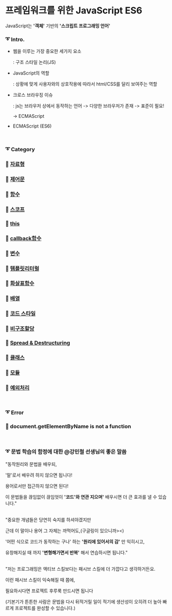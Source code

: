 # 프레임워크를 위한 JavaScript ES6

JavaScript는 **'객체'** 기반의 **'스크립트 프로그래밍 언어'**

### ➰ Intro.
- 웹을 이루는 가장 중요한 세가지 요소

    : 구조 스타일 논리(JS)

- JavaScript의 역할

    : 상황에 맞게 사용자와의 상호작용에 따라서 html/CSS를 달리 보여주는 역할

- 크로스 브라우징 이슈

    : js는 브라우저 상에서 동작하는 언어 ->  다양한 브라우저가 존재 -> 표준이 필요!

    -> ECMAScript

- ECMAScript (ES6)

<br>

### ➰ Category

### 📙 [자료형](https://github.com/jeonghye-choi/JavaScript-Study/blob/master/Docs/%EC%9E%90%EB%A3%8C%ED%98%95.md)
### 📙 [제어문](https://github.com/jeonghye-choi/JavaScript-Study/blob/master/Docs/%EC%A0%9C%EC%96%B4%EB%AC%B8.md)
### 📙 [함수](https://github.com/jeonghye-choi/JavaScript-Study/blob/master/Docs/%ED%95%A8%EC%88%98.md)
### 📙 [스코프](https://github.com/jeonghye-choi/JavaScript-Study/blob/master/Docs/%EC%8A%A4%EC%BD%94%ED%94%84.md)
### 📙 [this](https://github.com/jeonghye-choi/JavaScript-Study/blob/master/Docs/this.md)
### 📙 [callback함수]()
### 📙 [변수]()
### 📙 [템플릿리터럴]()
### 📙 [화살표함수]()
### 📙 [배열]()
### 📙 [코드 스타일]()
### 📙 [비구조할당]()
### 📙 [Spread & Destructuring]()
### 📙 [클래스]()
### 📙 [모듈]()
### 📙 [예외처리]()


<br>

### ➰ Error

### 💊 document.getElementByName is not a function


<br>

### ➰ 문법 학습의 함정에 대한 @강민철 선생님의 좋은 말씀

"동작원리와 문법을 배우되,

'말'로서 배우려 하지 않으면 됩니다!

용어로서만 접근하지 않으면 된다!

이 문법들을 끊임없이 끊임엇이 **'코드'와 연관 지으며'** 배우시면 더 큰 효과를 낼 수 있습니다."

<br>
"중요한 개념들은 당연히 숙지를 하셔야겠지만

근데 이 말이나 용어 그 자체는 까먹어도,(구글링이 있으니까><)

'어떤 식으로 코드가 동작하는 구나' 하는 **'원리에 있어서의 감'** 만 익히시고,

유창해지실 때 까지 **'변형해가면서 반복'** 해서 연습하시면 됩니다."

<br>
"저는 프로그래밍은 액티브 스킬보다는 패시브 스킬에 더 가깝다고 생각하거든요.

이런 패시브 스킬이 익숙해질 때 쯤에,

필요하시다면 프로젝트 후루룩 만드시면 됩니다

(기본기가 튼튼한 사람은 문법을 다시 뒤적거릴 일이 적기에 생산성이 오히려 더 높아 빠르게 
프로젝트를 완성할 수 있습니다.)











